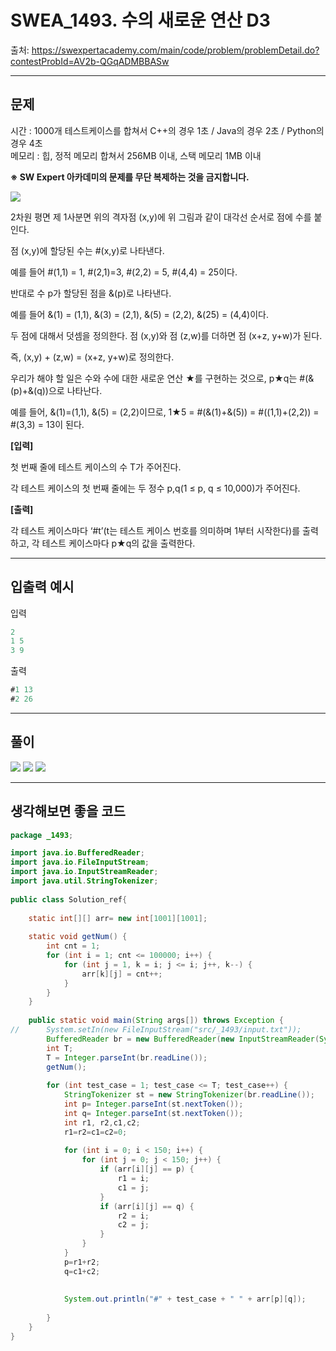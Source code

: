 # SWEA_1493. 수의 새로운 연산 D3

출처: https://swexpertacademy.com/main/code/problem/problemDetail.do?contestProbId=AV2b-QGqADMBBASw


---

## 문제

시간 : 1000개 테스트케이스를 합쳐서 C++의 경우 1초 / Java의 경우 2초 / Python의 경우 4초  
메모리 : 힙, 정적 메모리 합쳐서 256MB 이내, 스택 메모리 1MB 이내


**※ SW Expert 아카데미의 문제를 무단 복제하는 것을 금지합니다.**


<img src="./img/problem.png">

2차원 평면 제 1사분면 위의 격자점 (x,y)에 위 그림과 같이 대각선 순서로 점에 수를 붙인다.

점 (x,y)에 할당된 수는 #(x,y)로 나타낸다.

예를 들어 #(1,1) = 1, #(2,1)=3, #(2,2) = 5, #(4,4) = 25이다.

반대로 수 p가 할당된 점을 &(p)로 나타낸다.

예를 들어 &(1) = (1,1), &(3) = (2,1), &(5) = (2,2), &(25) = (4,4)이다.

두 점에 대해서 덧셈을 정의한다. 점 (x,y)와 점 (z,w)를 더하면 점 (x+z, y+w)가 된다.

즉, (x,y) + (z,w) = (x+z, y+w)로 정의한다.

우리가 해야 할 일은 수와 수에 대한 새로운 연산 ★를 구현하는 것으로, p★q는 #(&(p)+&(q))으로 나타난다.

예를 들어, &(1)=(1,1), &(5) = (2,2)이므로, 1★5 = #(&(1)+&(5)) = #((1,1)+(2,2)) = #(3,3) = 13이 된다.


**[입력]**

첫 번째 줄에 테스트 케이스의 수 T가 주어진다.

각 테스트 케이스의 첫 번째 줄에는 두 정수 p,q(1 ≤ p, q ≤ 10,000)가 주어진다.


**[출력]**

각 테스트 케이스마다 ‘#t’(t는 테스트 케이스 번호를 의미하며 1부터 시작한다)를 출력하고, 각 테스트 케이스마다 p★q의 값을 출력한다.

---

## 입출력 예시

입력  
```java
2
1 5
3 9

```

출력  
```java
#1 13
#2 26
```
---
## 풀이

<img src="./img/SEWA_1493-1.jpg">
<img src="./img/SEWA_1493-2.jpg">
<img src="./img/SEWA_1493-3.jpg">


---

## 생각해보면 좋을 코드

```java
package _1493;

import java.io.BufferedReader;
import java.io.FileInputStream;
import java.io.InputStreamReader;
import java.util.StringTokenizer;
 
public class Solution_ref{
    
    static int[][] arr= new int[1001][1001];
     
    static void getNum() {
        int cnt = 1;
        for (int i = 1; cnt <= 100000; i++) {
            for (int j = 1, k = i; j <= i; j++, k--) {
                arr[k][j] = cnt++;
            }
        }
    }
     
    public static void main(String args[]) throws Exception {
//    	System.setIn(new FileInputStream("src/_1493/input.txt"));
        BufferedReader br = new BufferedReader(new InputStreamReader(System.in));
        int T;
        T = Integer.parseInt(br.readLine());
        getNum();
 
        for (int test_case = 1; test_case <= T; test_case++) {
            StringTokenizer st = new StringTokenizer(br.readLine());
            int p= Integer.parseInt(st.nextToken());
            int q= Integer.parseInt(st.nextToken());
            int r1, r2,c1,c2;
            r1=r2=c1=c2=0;
             
            for (int i = 0; i < 150; i++) {
                for (int j = 0; j < 150; j++) {
                    if (arr[i][j] == p) {
                        r1 = i;
                        c1 = j;
                    }
                    if (arr[i][j] == q) {
                        r2 = i;
                        c2 = j;
                    }
                }
            }
            p=r1+r2;
            q=c1+c2;
     
 
            System.out.println("#" + test_case + " " + arr[p][q]);
 
        }
    }
}
```


